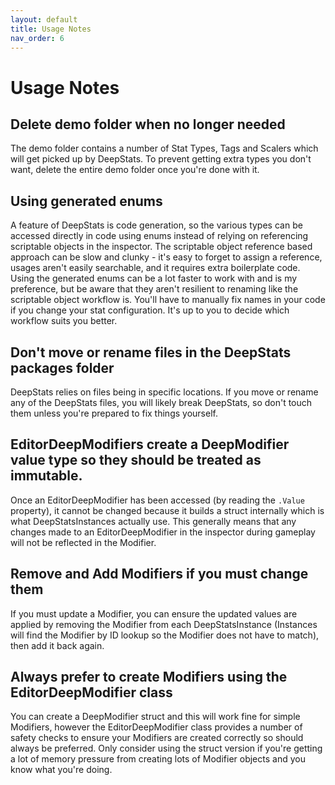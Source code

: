 ```yaml
---
layout: default
title: Usage Notes
nav_order: 6
---
```


# Usage Notes

## Delete demo folder when no longer needed
The demo folder contains a number of Stat Types, Tags and Scalers which will get picked up by DeepStats. To prevent getting extra types you don't want, delete the entire demo folder once you're done with it.

## Using generated enums
A feature of DeepStats is code generation, so the various types can be accessed directly in code using enums instead of relying on referencing scriptable objects in the inspector. The scriptable object reference based approach can be slow and clunky - it's easy to forget to assign a reference, usages aren't easily searchable, and it requires extra boilerplate code. Using the generated enums can be a lot faster to work with and is my preference, but be aware that they aren't resilient to renaming like the scriptable object workflow is. You'll have to manually fix names in your code if you change your stat configuration. It's up to you to decide which workflow suits you better.

## Don't move or rename files in the DeepStats packages folder
DeepStats relies on files being in specific locations. If you move or rename any of the DeepStats files, you will likely break DeepStats, so don't touch them unless you're prepared to fix things yourself.

## EditorDeepModifiers create a DeepModifier value type so they should be treated as immutable.
Once an EditorDeepModifier has been accessed (by reading the `.Value` property), it cannot be changed because it builds a struct internally which is what DeepStatsInstances actually use. This generally means that any changes made to an EditorDeepModifier in the inspector during gameplay will not be reflected in the Modifier.

## Remove and Add Modifiers if you must change them
If you must update a Modifier, you can ensure the updated values are applied by removing the Modifier from each DeepStatsInstance (Instances will find the Modifier by ID lookup so the Modifier does not have to match), then add it back again.

## Always prefer to create Modifiers using the EditorDeepModifier class
You can create a DeepModifier struct and this will work fine for simple Modifiers, however the EditorDeepModifier class provides a number of safety checks to ensure your Modifiers are created correctly so should always be preferred. Only consider using the struct version if you're getting a lot of memory pressure from creating lots of Modifier objects and you know what you're doing.